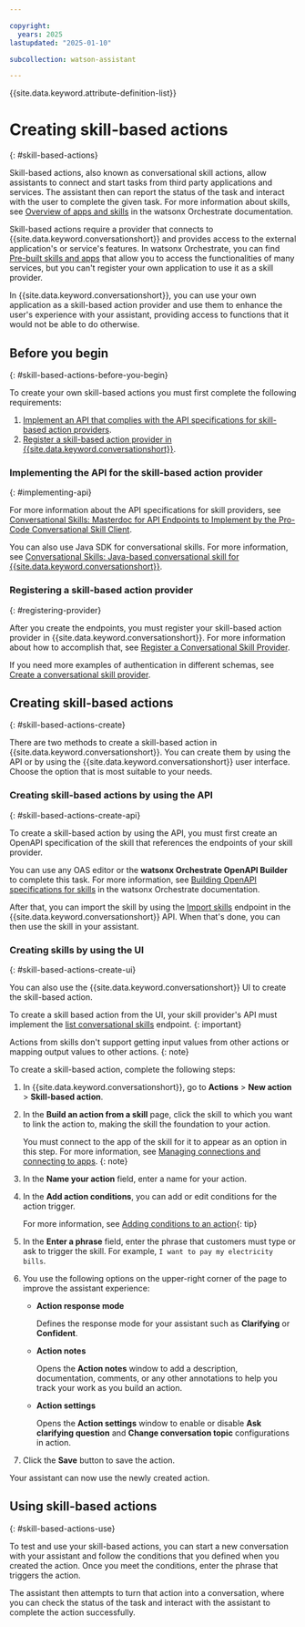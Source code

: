 ```yaml
---

copyright:
  years: 2025
lastupdated: "2025-01-10"

subcollection: watson-assistant

---
```


{{site.data.keyword.attribute-definition-list}}

# Creating skill-based actions
{: #skill-based-actions}

Skill-based actions, also known as conversational skill actions, allow assistants to connect and start tasks from third party applications and services. The assistant then can report the status of the task and interact with the user to complete the given task. For more information about skills, see [Overview of apps and skills](https://www.ibm.com/docs/en/watsonx/watson-orchestrate/current?topic=studio-overview-apps-skills) in the watsonx Orchestrate documentation.

Skill-based actions require a provider that connects to {{site.data.keyword.conversationshort}} and provides access to the external application's or service's features. In watsonx Orchestrate, you can find [Pre-built skills and apps](https://www.ibm.com/docs/en/watsonx/watson-orchestrate/current?topic=reference-prebuilt-apps-skills) that allow you to access the functionalities of many services, but you can't register your own application to use it as a skill provider.

In {{site.data.keyword.conversationshort}}, you can use your own application as a skill-based action provider and use them to enhance the user's experience with your assistant, providing access to functions that it would not be able to do otherwise.

## Before you begin
{: #skill-based-actions-before-you-begin}

To create your own skill-based actions you must first complete the following requirements:

1. [Implement an API that complies with the API specifications for skill-based action providers](#implementing-api).
1. [Register a skill-based action provider in {{site.data.keyword.conversationshort}}](#registering-provider).

### Implementing the API for the skill-based action provider
{: #implementing-api}

For more information about the API specifications for skill providers, see [Conversational Skills: Masterdoc for API Endpoints to Implement by the Pro-Code Conversational Skill Client](https://github.com/watson-developer-cloud/assistant-toolkit/blob/master/conversational-skills/procode-endpoints.md).

You can also use Java SDK for conversational skills. For more information, see [Conversational Skills: Java-based conversational skill for {{site.data.keyword.conversationshort}}](https://github.com/watson-developer-cloud/assistant-toolkit/tree/master/conversational-skills/procode-skill-sdk-java).

### Registering a skill-based action provider
{: #registering-provider}

After you create the endpoints, you must register your skill-based action provider in {{site.data.keyword.conversationshort}}. For more information about how to accomplish that, see [Register a Conversational Skill Provider](https://github.com/watson-developer-cloud/assistant-toolkit/tree/master/conversational-skills#register-a-conversational-skill-provider).

If you need more examples of authentication in different schemas, see [Create a conversational skill provider](https://cloud.ibm.com/apidocs/assistant-v2?code=node#createprovider).

## Creating skill-based actions
{: #skill-based-actions-create}

There are two methods to create a skill-based action in {{site.data.keyword.conversationshort}}. You can create them by using the API or by using the {{site.data.keyword.conversationshort}} user interface. Choose the option that is most suitable to your needs.

### Creating skill-based actions by using the API
{: #skill-based-actions-create-api}

To create a skill-based action by using the API, you must first create an OpenAPI specification of the skill that references the endpoints of your skill provider.

You can use any OAS editor or the **watsonx Orchestrate OpenAPI Builder** to complete this task. For more information, see [Building OpenAPI specifications for skills](https://www.ibm.com/docs/en/watsonx/watson-orchestrate/current?topic=skills-building-openapi-specifications) in the watsonx Orchestrate documentation.

After that, you can import the skill by using the [Import skills](https://cloud.ibm.com/apidocs/assistant-v2?code=node#importskills) endpoint in the {{site.data.keyword.conversationshort}} API. When that's done, you can then use the skill in your assistant.

### Creating skills by using the UI
{: #skill-based-actions-create-ui}

You can also use the {{site.data.keyword.conversationshort}} UI to create the skill-based action.

To create a skill based action from the UI, your skill provider's API must implement the [list conversational skills](https://github.com/watson-developer-cloud/assistant-toolkit/blob/master/conversational-skills/procode-endpoints.md#list-conversational-skills) endpoint.
{: important}

Actions from skills don't support getting input values from other actions or mapping output values to other actions.
{: note}

To create a skill-based action, complete the following steps:

1. In {{site.data.keyword.conversationshort}}, go to **Actions** > **New action** > **Skill-based action**. 

1. In the **Build an action from a skill** page, click the skill to which you want to link the action to, making the skill the foundation to your action. 

   You must connect to the app of the skill for it to appear as an option in this step. For more information, see [Managing connections and connecting to apps](https://www.ibm.com/docs/en/watsonx/watson-orchestrate/current?topic=administering-managing-connections-connecting-apps#connecting-to-apps).
   {: note} 

1. In the **Name your action** field, enter a name for your action.

1. In the **Add action conditions**, you can add or edit conditions for the action trigger. 

    For more information, see [Adding conditions to an action](https://www.ibm.com/docs/en/watsonx/watson-orchestrate/current?topic=actions-adding-conditions-action){: tip}
    
1. In the **Enter a phrase** field, enter the phrase that customers must type or ask to trigger the skill. For example, `I want to pay my electricity bills`.

1. You use the following options on the upper-right corner of the page to improve the assistant experience:

    - **Action response mode**

        Defines the response mode for your assistant such as **Clarifying** or **Confident**.

    - **Action notes** 

        Opens the **Action notes** window to add a description, documentation, comments, or any other annotations to help you track your work as you build an action.

    - **Action settings**

        Opens the **Action settings** window to enable or disable **Ask clarifying question** and **Change conversation topic** configurations in action.

1. Click the **Save** button to save the action.

Your assistant can now use the newly created action.

## Using skill-based actions
{: #skill-based-actions-use}

To test and use your skill-based actions, you can start a new conversation with your assistant and follow the conditions that you defined when you created the action. Once you meet the conditions, enter the phrase that triggers the action.

The assistant then attempts to turn that action into a conversation, where you can check the status of the task and interact with the assistant to complete the action successfully.

